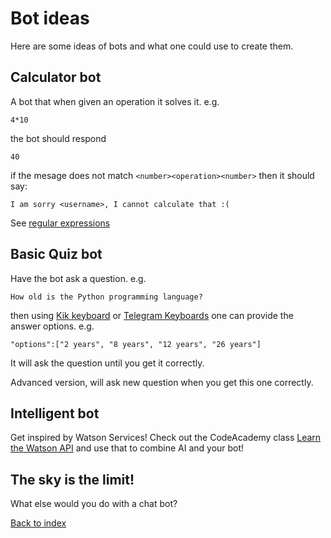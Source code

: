 # Bot ideas

Here are some ideas of bots and what one could use to create them.

## Calculator bot

A bot that when given an operation it solves it.
e.g.
```
4*10
```
the bot should respond
```
40
```
if the mesage does not match `<number><operation><number>` then it should say:
```
I am sorry <username>, I cannot calculate that :(
```

See [regular expressions](https://docs.python.org/3/howto/regex.html)

## Basic Quiz bot 

Have the bot ask a question. 
e.g. 
```
How old is the Python programming language?
```
then using [Kik keyboard](http://kik.readthedocs.io/en/latest/api.html#keyboards-and-responses) or [Telegram Keyboards](https://core.telegram.org/bots#keyboards) one can provide the answer options.
e.g. 
```
"options":["2 years", "8 years", "12 years", "26 years"]
```

It will ask the question until you get it correctly.

Advanced version, will ask new question when you get this one correctly.

## Intelligent bot
Get inspired by Watson Services!
Check out the CodeAcademy class [Learn the Watson API](https://www.codecademy.com/courses/ibm-watson/lessons/working-app/exercises/wdc-overview) and use that to combine AI and your bot!

## The sky is the limit! 
What else would you do with a chat bot? 

[Back to index](./index.md)

